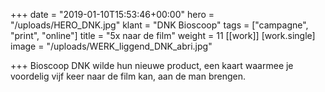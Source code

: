 +++
date = "2019-01-10T15:53:46+00:00"
hero = "/uploads/HERO_DNK.jpg"
klant = "DNK Bioscoop"
tags = ["campagne", "print", "online"]
title = "5x naar de film"
weight = 11
[[work]]
[work.single]
image = "/uploads/WERK_liggend_DNK_abri.jpg"

+++
Bioscoop DNK wilde hun nieuwe product, een kaart waarmee je voordelig vijf keer naar de film kan, aan de man brengen. 